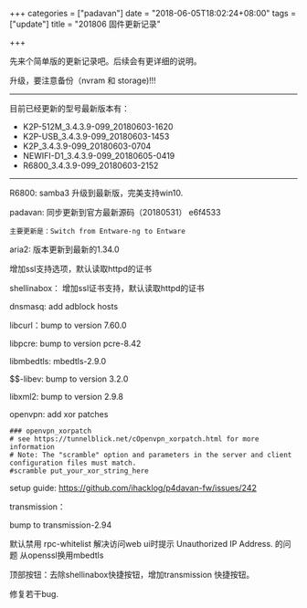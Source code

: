 +++
categories = ["padavan"]
date = "2018-06-05T18:02:24+08:00"
tags = ["update"]
title = "201806 固件更新记录"

+++

先来个简单版的更新记录吧。后续会有更详细的说明。


升级，要注意备份（nvram 和 storage)!!!

-------------------------------------------------------

目前已经更新的型号最新版本有：

* K2P-512M_3.4.3.9-099_20180603-1620
* K2P-USB_3.4.3.9-099_20180603-1453
* K2P_3.4.3.9-099_20180603-0704
* NEWIFI-D1_3.4.3.9-099_20180605-0419
* R6800_3.4.3.9-099_20180603-2152

-------------------------------------------------------

R6800: samba3 升级到最新版，完美支持win10.

padavan: 同步更新到官方最新源码（20180531） e6f4533

    主要更新是：Switch from Entware-ng to Entware

aria2: 版本更新到最新的1.34.0

增加ssl支持选项，默认读取httpd的证书

shellinabox： 增加ssl证书支持，默认读取httpd的证书

dnsmasq: add adblock hosts

libcurl：bump to version 7.60.0

libpcre: bump to version pcre-8.42

libmbedtls: mbedtls-2.9.0

$$-libev: bump to version 3.2.0

libxml2: bump to version 2.9.8

openvpn: add xor patches

```
### openvpn_xorpatch
# see https://tunnelblick.net/cOpenvpn_xorpatch.html for more information
# Note: The "scramble" option and parameters in the server and client configuration files must match.
#scramble put_your_xor_string_here
```

setup guide: https://github.com/ihacklog/p4davan-fw/issues/242


transmission： 

bump to  transmission-2.94

默认禁用 rpc-whitelist 解决访问web ui时提示 Unauthorized IP Address. 的问题
从openssl换用mbedtls

顶部按钮：去除shellinabox快捷按钮，增加transmission 快捷按钮。

修复若干bug.
